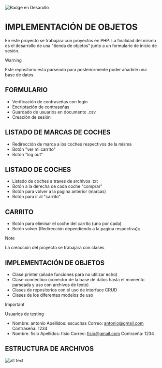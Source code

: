 ![Badge en Desarollo](https://img.shields.io/badge/STATUS-EN%20DESAROLLO-green)

# IMPLEMENTACIÓN DE OBJETOS

En este proyecto se trabajara con proyectos en PHP. La finalidad del mismo 
es el desarrollo de una "tienda de objetos" junto a un formulario de inicio de sesión.

> [!WARNING]
> Este repositorio esta parseado para posteriormente poder añadirle una base de datos

## FORMULARIO

- Verificación de contraseñas con login
- Encriptación de contraseñas
- Guardado de usuarios en documento .csv
- Creación de sesión

## LISTADO DE MARCAS DE COCHES

- Redirección de marca a los coches respectivos de la misma
- Botón "ver mi carrito"
- Botón "log out"
  
## LISTADO DE COCHES

- Listado de coches a traves de archivos .txt
- Botón a la derecha de cada coche "comprar"
- Botón para volver a la pagina anterior (marcas)
- Botón para ir al "carrito"

## CARRITO

- Botón para eliminar el coche del carrito (uno por cada)
- Botón volver (Redirección dependiendo a la pagina respectiva)ç
  
> [!NOTE]
> La creacción del proyecto se trabajara con clases

## IMPLEMENTACIÓN DE OBJETOS

- Clase printer (añade funciones para no utilizar echo)
- Clase connection (conector de la base de datos hasta el momento parseada y uso con archivos de texto)
- Clases de repositorios con el uso de interface CRUD
- Clases de los diferentes modelos de uso

> [!IMPORTANT]
> Usuarios de testing
> - Nombre: antonio Apellidos: escuchas Correo: antonio@gmail.com Contraseña: 1234
> - Nombre: fisio Apellidos: fisio Correo: fisio@gmail.com Contraeña: 1234

## ESTRUCTURA DE ARCHIVOS
![alt text](https://cdn.discordapp.com/attachments/1137333484919193653/1294979356795469949/image.png?ex=670cfb02&is=670ba982&hm=b18ef11f7c928a7ec2fed568d38a9d7029af7b99c38ac4bf8491bc38439f1382&)



